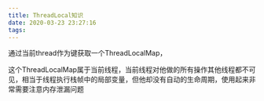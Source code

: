 ```yaml
---
title: ThreadLocal知识
date: 2020-03-23 23:27:16
tags:
---
```


通过当前thread作为键获取一个ThreadLocalMap，

这个ThreadLocalMap属于当前线程，当前线程对他做的所有操作其他线程都不可见，相当于线程执行栈帧中的局部变量，但他却没有自动的生命周期，使用起来非常需要注意内存泄漏问题
